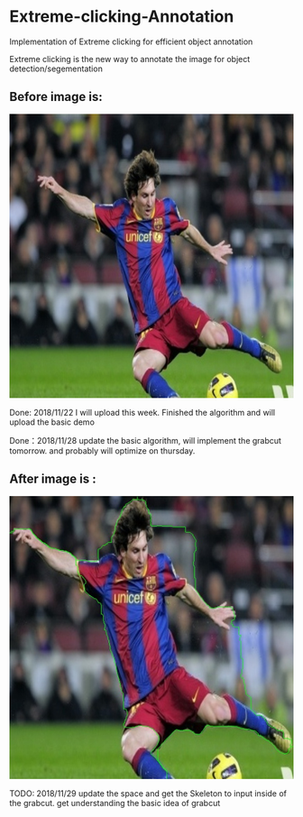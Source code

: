 # Extreme-clicking-Annotation
Implementation of Extreme clicking for efficient object annotation 

Extreme clicking is the new way to annotate the image for object detection/segementation

## Before image is:
![Image text](https://github.com/offthewallace/Extreme-clicking-Annotation/blob/master/messi5.jpg)

Done: 2018/11/22 I will upload this week. Finished the algorithm and will upload the basic demo 

Done：2018/11/28 update the basic algorithm, will implement the grabcut tomorrow. and probably will optimize on thursday.

## After image is :

![Image text](https://github.com/offthewallace/Extreme-clicking-Annotation/blob/master/left.jpg)

TODO: 2018/11/29 update the space and get the Skeleton to input inside of the grabcut. get understanding the basic idea of grabcut
